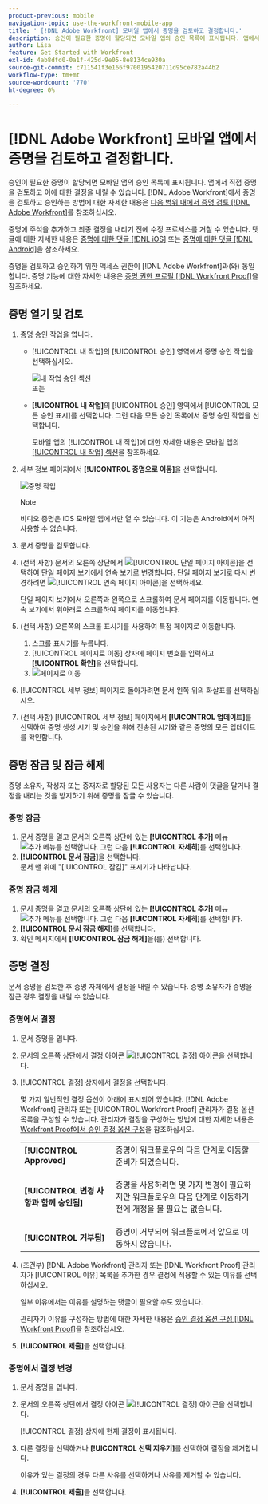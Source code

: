 ```yaml
---
product-previous: mobile
navigation-topic: use-the-workfront-mobile-app
title: ' [!DNL Adobe Workfront] 모바일 앱에서 증명을 검토하고 결정합니다.'
description: 승인이 필요한 증명이 할당되면 모바일 앱의 승인 목록에 표시됩니다. 앱에서 직접 증명을 검토하고 이에 대한 결정을 내릴 수 있습니다.
author: Lisa
feature: Get Started with Workfront
exl-id: 4ab8dfd0-0a1f-425d-9e05-8e8134ce930a
source-git-commit: c711541f3e166f9700195420711d95ce782a44b2
workflow-type: tm+mt
source-wordcount: '770'
ht-degree: 0%

---
```


# [!DNL Adobe Workfront] 모바일 앱에서 증명을 검토하고 결정합니다.

승인이 필요한 증명이 할당되면 모바일 앱의 승인 목록에 표시됩니다. 앱에서 직접 증명을 검토하고 이에 대한 결정을 내릴 수 있습니다. [!DNL Adobe Workfront]에서 증명을 검토하고 승인하는 방법에 대한 자세한 내용은 [다음 범위 내에서 증명 검토 [!DNL Adobe Workfront]](../../../review-and-approve-work/proofing/reviewing-proofs-within-workfront/review-proofs-in-wf.md)를 참조하십시오.

증명에 주석을 추가하고 최종 결정을 내리기 전에 수정 프로세스를 거칠 수 있습니다. 댓글에 대한 자세한 내용은 [증명에 대한 댓글 [!DNL iOS]](../../../workfront-basics/mobile-apps/using-the-workfront-mobile-app/comment-on-proofs-ios.md) 또는 [증명에 대한 댓글 [!DNL Android]](../../../workfront-basics/mobile-apps/using-the-workfront-mobile-app/comment-on-proofs-android.md)을 참조하세요.

증명을 검토하고 승인하기 위한 액세스 권한이 [!DNL Adobe Workfront]과(와) 동일합니다. 증명 기능에 대한 자세한 내용은 [증명 권한 프로필 [!DNL Workfront Proof]](../../../workfront-proof/wp-acct-admin/account-settings/proof-perm-profiles-in-wp.md)을 참조하세요.

## 증명 열기 및 검토

1. 증명 승인 작업을 엽니다.

   * [!UICONTROL 내 작업]의 [!UICONTROL 승인] 영역에서 증명 승인 작업을 선택하십시오.

     ![내 작업 승인 섹션](assets/mobile-mywork-approvals-338x482.png)\
      또는

   * **[!UICONTROL 내 작업]**&#x200B;의 [!UICONTROL 승인] 영역에서 [!UICONTROL 모든 승인 표시]를 선택합니다. 그런 다음 모든 승인 목록에서 증명 승인 작업을 선택합니다.

     모바일 앱의 [!UICONTROL 내 작업]에 대한 자세한 내용은 모바일 앱의 [[!UICONTROL 내 작업] 섹션](../../../workfront-basics/mobile-apps/using-the-workfront-mobile-app/my-work-section-mobile.md)을 참조하세요.

1. 세부 정보 페이지에서 **[!UICONTROL 증명으로 이동]**&#x200B;을 선택합니다.

   ![증명 작업](assets/mobile-prooftask1-338x516.png)

   >[!NOTE]
   >
   >비디오 증명은 iOS 모바일 앱에서만 열 수 있습니다. 이 기능은 Android에서 아직 사용할 수 없습니다.

1. 문서 증명을 검토합니다.
1. (선택 사항) 문서의 오른쪽 상단에서 ![[!UICONTROL 단일 페이지 아이콘]](assets/mobile-proofpagingicon1-25x36.png)을 선택하여 단일 페이지 보기에서 연속 보기로 변경합니다. 단일 페이지 보기로 다시 변경하려면 ![[!UICONTROL 연속 페이지 아이콘]](assets/mobile-proofpagingicon2-25x25.png)을 선택하세요.

   단일 페이지 보기에서 오른쪽과 왼쪽으로 스크롤하여 문서 페이지를 이동합니다. 연속 보기에서 위아래로 스크롤하여 페이지를 이동합니다.

1. (선택 사항) 오른쪽의 스크롤 표시기를 사용하여 특정 페이지로 이동합니다.

   1. 스크롤 표시기를 누릅니다.
   1. [!UICONTROL 페이지로 이동] 상자에 페이지 번호를 입력하고 **[!UICONTROL 확인]**&#x200B;을 선택합니다.
   1. ![페이지로 이동](assets/mobile-gotopage-350x224.png)

1. [!UICONTROL 세부 정보] 페이지로 돌아가려면 문서 왼쪽 위의 화살표를 선택하십시오.
1. (선택 사항) [!UICONTROL 세부 정보] 페이지에서 **[!UICONTROL 업데이트]**&#x200B;를 선택하여 증명 생성 시기 및 승인을 위해 전송된 시기와 같은 증명의 모든 업데이트를 확인합니다.

## 증명 잠금 및 잠금 해제

증명 소유자, 작성자 또는 중재자로 할당된 모든 사용자는 다른 사람이 댓글을 달거나 결정을 내리는 것을 방지하기 위해 증명을 잠글 수 있습니다.

### 증명 잠금

1. 문서 증명을 열고 문서의 오른쪽 상단에 있는 **[!UICONTROL 추가]** 메뉴 ![추가 메뉴](assets/mobile-verticalmoremenu-20x33.png)를 선택합니다. 그런 다음 **[!UICONTROL 자세히]**&#x200B;를 선택합니다.
1. **[!UICONTROL 문서 잠금]**&#x200B;을 선택합니다.\
   문서 맨 위에 &quot;[!UICONTROL 잠김]&quot; 표시기가 나타납니다.

### 증명 잠금 해제

1. 문서 증명을 열고 문서의 오른쪽 상단에 있는 **[!UICONTROL 추가]** 메뉴 ![추가 메뉴](assets/mobile-verticalmoremenu-20x33.png)를 선택합니다. 그런 다음 **[!UICONTROL 자세히]**&#x200B;를 선택합니다.
1. **[!UICONTROL 문서 잠금 해제]**&#x200B;를 선택합니다.
1. 확인 메시지에서 **[!UICONTROL 잠금 해제]**&#x200B;을(를) 선택합니다.

## 증명 결정

문서 증명을 검토한 후 증명 자체에서 결정을 내릴 수 있습니다. 증명 소유자가 증명을 잠근 경우 결정을 내릴 수 없습니다.

### 증명에서 결정

1. 문서 증명을 엽니다.
1. 문서의 오른쪽 상단에서 결정 아이콘 ![[!UICONTROL 결정] 아이콘](assets/mobile-proofcheckmarkdecisionicon-30x30.png)을 선택합니다.
1. [!UICONTROL 결정] 상자에서 결정을 선택합니다.

   몇 가지 일반적인 결정 옵션이 아래에 표시되어 있습니다. [!DNL Adobe Workfront] 관리자 또는 [!UICONTROL Workfront Proof] 관리자가 결정 옵션 목록을 구성할 수 있습니다. 관리자가 결정을 구성하는 방법에 대한 자세한 내용은 [Workfront Proof에서 승인 결정 옵션 구성](../../../workfront-proof/wp-acct-admin/account-settings/configure-approval-decision-in-wp.md)을 참조하십시오.

   <table style="table-layout:auto"> 
    <col> 
    <col> 
    <tbody> 
     <tr> 
      <td role="rowheader"><strong>[!UICONTROL Approved]</strong></td> 
      <td>증명이 워크플로우의 다음 단계로 이동할 준비가 되었습니다.</td> 
     </tr> 
     <tr> 
      <td role="rowheader"><strong>[!UICONTROL 변경 사항과 함께 승인됨]</strong></td> 
      <td> <p>증명을 사용하려면 몇 가지 변경이 필요하지만 워크플로우의 다음 단계로 이동하기 전에 개정을 볼 필요는 없습니다.</p> </td> 
     </tr> 
     <tr> 
      <td role="rowheader"><strong>[!UICONTROL 거부됨]</strong></td> 
      <td>증명이 거부되어 워크플로에서 앞으로 이동하지 않습니다.</td> 
     </tr> 
    </tbody> 
   </table>

1. (조건부) [!DNL Adobe Workfront] 관리자 또는 [!DNL Workfront Proof] 관리자가 [!UICONTROL 이유] 목록을 추가한 경우 결정에 적용할 수 있는 이유를 선택하십시오.

   일부 이유에서는 이유를 설명하는 댓글이 필요할 수도 있습니다.

   관리자가 이유를 구성하는 방법에 대한 자세한 내용은 [승인 결정 옵션 구성 [!DNL Workfront Proof]](../../../workfront-proof/wp-acct-admin/account-settings/configure-approval-decision-in-wp.md)을 참조하십시오.

1. **[!UICONTROL 제출]**&#x200B;을 선택합니다.

### 증명에서 결정 변경

1. 문서 증명을 엽니다.
1. 문서의 오른쪽 상단에서 결정 아이콘 ![[!UICONTROL 결정] 아이콘](assets/mobile-proofcheckmarkdecisionicon-30x30.png)을 선택합니다.

   [!UICONTROL 결정] 상자에 현재 결정이 표시됩니다.

1. 다른 결정을 선택하거나 **[!UICONTROL 선택 지우기]**&#x200B;를 선택하여 결정을 제거합니다.

   이유가 있는 결정의 경우 다른 사유를 선택하거나 사유를 제거할 수 있습니다.

1. **[!UICONTROL 제출]**&#x200B;을 선택합니다.
